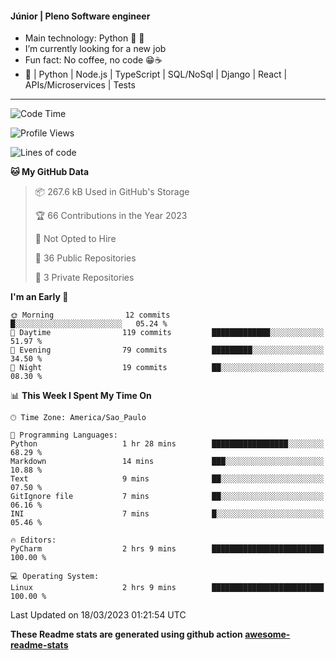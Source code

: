 #### Júnior | Pleno Software engineer 

- Main technology: Python 🐍 💖
- I’m currently looking for a new job
- Fun fact: No coffee, no code 😁☕
- 📖 | Python | Node.js | TypeScript | SQL/NoSql | Django | React | APIs/Microservices | Tests 
---
<!--START_SECTION:waka-->
![Code Time](http://img.shields.io/badge/Code%20Time-618%20hrs%2055%20mins-blue)

![Profile Views](http://img.shields.io/badge/Profile%20Views-6-blue)

![Lines of code](https://img.shields.io/badge/From%20Hello%20World%20I%27ve%20Written-10.6%20million%20lines%20of%20code-blue)

**🐱 My GitHub Data** 

> 📦 267.6 kB Used in GitHub's Storage 
 > 
> 🏆 66 Contributions in the Year 2023
 > 
> 🚫 Not Opted to Hire
 > 
> 📜 36 Public Repositories 
 > 
> 🔑 3 Private Repositories 
 > 
**I'm an Early 🐤** 

```text
🌞 Morning                12 commits          █░░░░░░░░░░░░░░░░░░░░░░░░   05.24 % 
🌆 Daytime                119 commits         █████████████░░░░░░░░░░░░   51.97 % 
🌃 Evening                79 commits          █████████░░░░░░░░░░░░░░░░   34.50 % 
🌙 Night                  19 commits          ██░░░░░░░░░░░░░░░░░░░░░░░   08.30 % 
```


📊 **This Week I Spent My Time On** 

```text
🕑︎ Time Zone: America/Sao_Paulo

💬 Programming Languages: 
Python                   1 hr 28 mins        █████████████████░░░░░░░░   68.29 % 
Markdown                 14 mins             ███░░░░░░░░░░░░░░░░░░░░░░   10.88 % 
Text                     9 mins              ██░░░░░░░░░░░░░░░░░░░░░░░   07.50 % 
GitIgnore file           7 mins              ██░░░░░░░░░░░░░░░░░░░░░░░   06.16 % 
INI                      7 mins              █░░░░░░░░░░░░░░░░░░░░░░░░   05.46 % 

🔥 Editors: 
PyCharm                  2 hrs 9 mins        █████████████████████████   100.00 % 

💻 Operating System: 
Linux                    2 hrs 9 mins        █████████████████████████   100.00 % 
```


 Last Updated on 18/03/2023 01:21:54 UTC
<!--END_SECTION:waka-->

**These Readme stats are generated using github action [awesome-readme-stats](https://github.com/anmol098/waka-readme-stats)**
